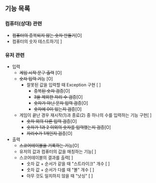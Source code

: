 ## 기능 목록

### 컴퓨터(상대) 관련
* ~~컴퓨터의 중복되지 않는 숫자 만들기~~[O]
* 컴퓨터의 숫자 테스트하기[ ]

### 유저 관련
* 입력
    * ~~게임 시작 문구 출력~~ [O]
    * ~~숫자 입력 기능~~ [O]
        * 잘못된 값을 입력할 때 Exception 구현 [ ]
            * ~~중복된 숫자 검증~~[O]
            * ~~3을 제외한 자리 수 검증~~[O]
            * ~~숫자가 아닌 문자 입력 검증~~[O]
            * ~~숫자에 0이 있는지 검증~~[O]
    * 게임이 끝난 경우 재시작(1)과 종료(2) 중 하나의 수를 입력하는 기능 구현[ ]
        * ~~숫자 외의 다른 입력 검증~~[O]
        * ~~숫자가 1과 2 이외의 숫자를 입력했는지 검증~~[O]
        * ~~자리수가 1개인지 검증~~[O]
* 출력
  * ~~스코어테이블을 기록하는 기능~~[O]
  * 유저의 값과 컴퓨터의 값을 매칭하는 기능[ ]
  * 스코어테이블의 결과를 출력[ ]
      * 숫자 값 + 순서가 같을 때 "스트라이크" 개수 [ ]
      * 숫자 값 + 순서가 다를 때 "볼" 개수 [ ]
      * 아무 것도 일치하지 않을 때 "낫싱" [ ]